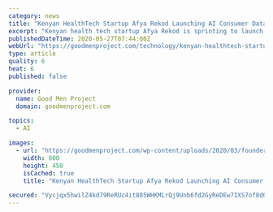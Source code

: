 ```yaml
---
category: news
title: "Kenyan HealthTech Startup Afya Rekod Launching AI Consumer Data Driven Platform in support of Global Efforts to Curb Corona Pandemic!"
excerpt: "Kenyan health tech startup Afya Rekod is sprinting to launch its AI and Blockchain built consumer driven health data platform amidst the corona virus pandemic in support of global"
publishedDateTime: 2020-05-27T07:44:00Z
webUrl: "https://goodmenproject.com/technology/kenyan-healthtech-startup-afya-rekod-launching-ai-consumer-data-driven-platform-in-support-of-global-efforts-to-curb-corona-pandemic/"
type: article
quality: 6
heat: 6
published: false

provider:
  name: Good Men Project
  domain: goodmenproject.com

topics:
  - AI

images:
  - url: "https://goodmenproject.com/wp-content/uploads/2020/03/founder-1.jpg"
    width: 800
    height: 450
    isCached: true
    title: "Kenyan HealthTech Startup Afya Rekod Launching AI Consumer Data Driven Platform in support of Global Efforts to Curb Corona Pandemic!"

secured: "Vycjqx5hwilZ4kd79ReRUc4it885WHKMLrQj9Unb6fd2GyReDEw7IXS7of8dOvjHeWq5COf43J9CdUd6ZCKd7zZ8J5QwECeShdTXpYWvIoo3CW0O43YOAQZPGxdfG6HhCeoAyZE7UdvEZnO7WCG2fLPmgawvvmCvWUDFvJUycjh61fkMLR/pIEO8wqsd8JywJbwqfXDbGHBP1ldfSAdNFgASxyD32aiciGCzbTW5UQTsXF1M6gE77tpPBW7jU3xLE2QuT3sEXA2aqKpyy9WAVZ5R/B9uSYtGvFw6XBcgsNQ/3XKZl+fPHVmAc89j/5zUo9NeGEQuT06eBpX4jh6LQKH0QkMiJgLz51/xPbCUmHY2qd6G5SRbKSmsRa6rgdMayktB8gw/qaCX6F7HUCkbZW6NE8zyPYwzC7yQUb/HZ7wExKLJkclvdiBxE9gFWnl5+8PuQSmYU17jR7rGxqzytSFYpQxdOlA+MHKpYfLt3zI=;eNOZlSoeLNKaxQkDTugYEg=="
---
```


